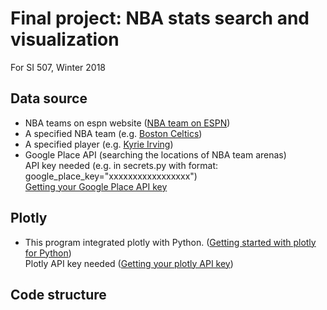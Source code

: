 # Final project: NBA stats search and visualization

For SI 507, Winter 2018

## Data source
 * NBA teams on espn website ([NBA team on ESPN](http://www.espn.com/nba/teams)) 
 * A specified NBA team (e.g. [Boston Celtics](http://www.espn.com/nba/team/stats/_/name/bos/boston-celtics)) 
 * A specified player (e.g. [Kyrie Irving](http://www.espn.com/nba/player/stats/_/id/6442/kyrie-irving))
 * Google Place API (searching the locations of NBA team arenas)
   <br>API key needed (e.g. in secrets.py with format: google_place_key="xxxxxxxxxxxxxxxxx")</br>
   [Getting your Google Place API key](https://developers.google.com/places/web-service/get-api-key)

## Plotly
 * This program integrated plotly with Python. ([Getting started with plotly for Python](https://plot.ly/python/getting-started/))
   <br>Plotly API key needed ([Getting your plotly API key](https://plot.ly/api/))
   
## Code structure

